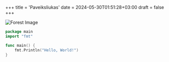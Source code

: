 +++
title = 'Paveiksliukas'
date = 2024-05-30T01:51:28+03:00
draft = false
+++

![Forest Image](/forest.jpg)


```go
package main
import "fmt"

func main() {
    fmt.Println("Hello, World!")
}